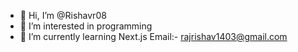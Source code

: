 - 👋 Hi, I’m @Rishavr08
- 👀 I’m interested in programming 
- 🌱 I’m currently learning Next.js
 Email:- rajrishav1403@gmail.com
  

<!---
Rishavr08/Rishavr08 is a ✨ special ✨ repository because its `README.md` (this file) appears on your GitHub profile.
You can click the Preview link to take a look at your changes.
--->
